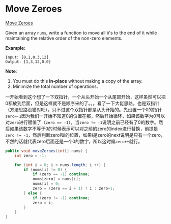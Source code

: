 
# Move Zeroes

[Move Zeroes](https://leetcode.com/problems/move-zeroes/)

Given an array `nums`, write a function to move all `0`'s to the end of it while maintaining the relative order of the non-zero elements.

**Example:**

```
Input: [0,1,0,3,12]
Output: [1,3,12,0,0]
```

**Note**:

1. You must do this **in-place** without making a copy of the array.
2. Minimize the total number of operations.

一开始看到这个想了一下双指针，一个从头开始一个从尾部开始，这样虽然可以把0都放到后面，但是这样就不是顺序来的了。。。看了一下大佬思路，也是双指针（方法思路没错对吧），只不过这个双指针都是从头开始的。先设置一个0的指针`zero=-1`因为我们一开始不知道0的位置在那，然后开始循环，如果该数字为0可以对`zero`进行赋值了（`zero == -1`），当`zero != -1`说明之前已经有了0的数字。然后如果该数字不等于0的时候表示可以对之前的zero的index进行替换，前提是`zero != -1`，然后判断zero和i的位置，如果i是zero的next说明是只有一个zero，不然的话就代表zero后面还是一个0的数字，所以这时候`zero++`就行。

```java
public void moveZeroes(int[] nums) {
    int zero = -1;

    for (int i = 0; i < nums.length; i ++) {
        if (nums[i] != 0) {
            if (zero == -1) continue;
            nums[zero] = nums[i];
            nums[i] = 0;
            zero = (zero == i + 1) ? i : zero+1;
        } else {
            if (zero != -1) continue;
            zero = i;
        }
    }
}
```